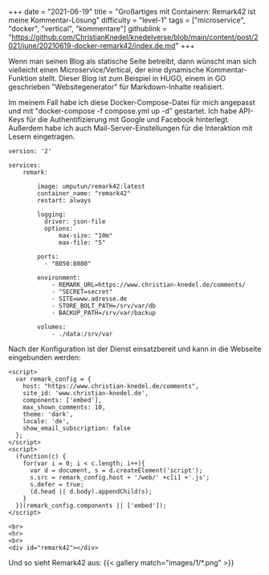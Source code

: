 +++
date = "2021-06-19"
title = "Großartiges mit Containern: Remark42 ist meine Kommentar-Lösung"
difficulty = "level-1"
tags = ["microservice", "docker", "vertical", "kommentare"]
githublink = "https://github.com/ChristianKnedel/knedelverse/blob/main/content/post/2021/june/20210619-docker-remark42/index.de.md"
+++

Wenn man seinen Blog als statische Seite betreibt, dann wünscht man sich vielleicht einen Microservice/Vertical, der eine dynamische Kommentar-Funktion stellt. Dieser Blog ist zum Beispiel in HUGO, einem in GO geschrieben "Websitegenerator" für Markdown-Inhalte realisiert.

Im meinem Fall habe ich diese Docker-Compose-Datei für mich angepasst und mit "docker-compose -f compose.yml up -d" gestartet. Ich habe API-Keys für die Authentifizierung mit Google und Facebook hinterlegt. Außerdem habe ich auch Mail-Server-Einstellungen für die Interaktion mit Lesern eingetragen.
```
version: '2'

services:
    remark:

        image: umputun/remark42:latest
        container_name: "remark42"
        restart: always

        logging:
          driver: json-file
          options:
              max-size: "10m"
              max-file: "5"

        ports:
          - "8050:8080"   

        environment:
            - REMARK_URL=https://www.christian-knedel.de/comments/ 
            - "SECRET=secret"          
            - SITE=www.adresse.de 
            - STORE_BOLT_PATH=/srv/var/db
            - BACKUP_PATH=/srv/var/backup

        volumes:
            - ./data:/srv/var
```

Nach der Konfiguration ist der Dienst einsatzbereit und kann in die Webseite eingebunden werden:
```
<script>
  var remark_config = {
    host: "https://www.christian-knedel.de/comments", 
    site_id: 'www.christian-knedel.de',
    components: ['embed'], 
    max_shown_comments: 10,
    theme: 'dark',
    locale: 'de',
    show_email_subscription: false
  };
</script>
<script>
  (function(c) {
    for(var i = 0; i < c.length; i++){
      var d = document, s = d.createElement('script');
      s.src = remark_config.host + '/web/' +c[i] +'.js';
      s.defer = true;
      (d.head || d.body).appendChild(s);
    }
  })(remark_config.components || ['embed']);
</script>

<br>
<hr>
<br>
<div id="remark42"></div>
```

Und so sieht Remark42 aus:
{{< gallery match="images/1/*.png" >}}


